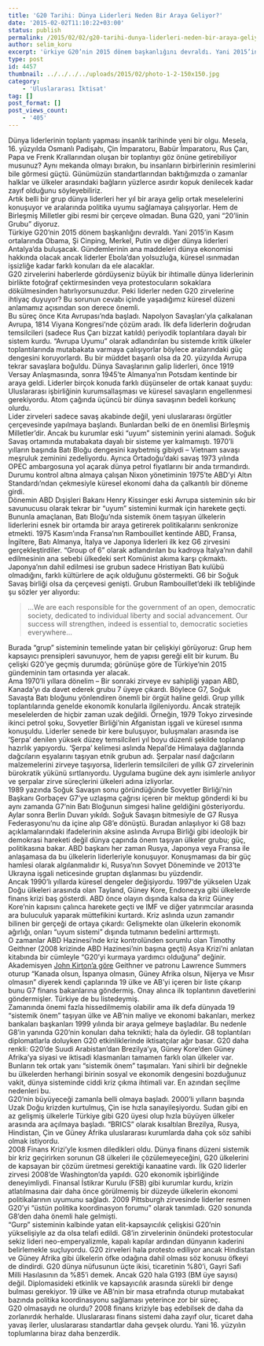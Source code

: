 ```yaml
---
title: 'G20 Tarihi: Dünya Liderleri Neden Bir Araya Geliyor?'
date: '2015-02-02T11:10:22+03:00'
status: publish
permalink: /2015/02/02/g20-tarihi-dunya-liderleri-neden-bir-araya-geliyor
author: selim_koru
excerpt: 'ürkiye G20’nin 2015 dönem başkanlığını devraldı. Yani 2015’in Kasım ortalarında Obama, Şi Cinping, Merkel, Putin ve diğer dünya liderleri Antalya’da buluşacak. Gündemlerinin ana maddeleri dünya ekonomisi hakkında olacak ancak liderler Ebola''dan yolsuzluğa, küresel ısınmadan işsizliğe kadar farklı konuları da ele alacaklar. G20 zirvelerini haberlerde gördüyseniz büyük bir ihtimalle dünya liderlerinin birlikte fotoğraf çektirmesinden veya protestocuların sokaklara dökülmesinden hatırlıyorsunuzdur. Peki liderler neden G20 zirvelerine ihtiyaç duyuyor? Bu sorunun cevabı içinde yaşadığımız küresel düzeni anlamamız açısından son derece önemli.'
type: post
id: 4457
thumbnail: ../../../../uploads/2015/02/photo-1-2-150x150.jpg
category:
    - 'Uluslararası İktisat'
tag: []
post_format: []
post_views_count:
    - '405'
---
```

Dünya liderlerinin toplantı yapması insanlık tarihinde yeni bir olgu. Mesela, 16. yüzyılda Osmanlı Padişahı, Çin İmparatoru, Babür İmparatoru, Rus Çarı, Papa ve Frenk Krallarından oluşan bir toplantıyı göz önüne getirebiliyor musunuz? Aynı mekanda olmayı bırakın, bu insanların birbirlerinin resimlerini bile görmesi güçtü. Günümüzün standartlarından baktığımızda o zamanlar halklar ve ülkeler arasındaki bağların yüzlerce asırdır kopuk denilecek kadar zayıf olduğunu söyleyebiliriz.  
Artık belli bir grup dünya liderleri her yıl bir araya gelip ortak meselelerini konuşuyor ve aralarında politika uyumu sağlamaya çalışıyorlar. Hem de Birleşmiş Milletler gibi resmi bir çerçeve olmadan. Buna G20, yani “20’linin Grubu” diyoruz.  
Türkiye G20’nin 2015 dönem başkanlığını devraldı. Yani 2015’in Kasım ortalarında Obama, Şi Cinping, Merkel, Putin ve diğer dünya liderleri Antalya’da buluşacak. Gündemlerinin ana maddeleri dünya ekonomisi hakkında olacak ancak liderler Ebola’dan yolsuzluğa, küresel ısınmadan işsizliğe kadar farklı konuları da ele alacaklar.  
G20 zirvelerini haberlerde gördüyseniz büyük bir ihtimalle dünya liderlerinin birlikte fotoğraf çektirmesinden veya protestocuların sokaklara dökülmesinden hatırlıyorsunuzdur. Peki liderler neden G20 zirvelerine ihtiyaç duyuyor? Bu sorunun cevabı içinde yaşadığımız küresel düzeni anlamamız açısından son derece önemli.  
Bu süreç önce Kıta Avrupası’nda başladı. Napolyon Savaşları’yla çalkalanan Avrupa, 1814 Viyana Kongresi’nde çözüm aradı. İlk defa liderlerin doğrudan temsilcileri (sadece Rus Çarı bizzat katıldı) periyodik toplantılara dayalı bir sistem kurdu.  “Avrupa Uyumu” olarak adlandırılan bu sistemde kritik ülkeler toplantılarında mutabakata varmaya çalışıyorlar böylece aralarındaki güç dengesini koruyorlardı. Bu bir müddet başarılı olsa da 20. yüzyılda Avrupa tekrar savaşlara boğuldu. Dünya Savaşlarının galip liderleri, önce 1919 Versay Anlaşmasında, sonra 1945’te Almanya’nın Potsdam kentinde bir araya geldi. Liderler birçok konuda farklı düşünseler de ortak kanaat şuydu: Uluslararası işbirliğinin kurumsallaşması ve küresel savaşların engellenmesi gerekiyordu. Atom çağında üçüncü bir dünya savaşının bedeli korkunç olurdu.  
Lider zirveleri sadece savaş akabinde değil, yeni uluslararası örgütler çerçevesinde yapılmaya başlandı. Bunlardan belki de en önemlisi Birleşmiş Milletler’dir. Ancak bu kurumlar eski “uyum” sisteminin yerini alamadı. Soğuk Savaş ortamında mutabakata dayalı bir sisteme yer kalmamıştı. 1970’li yılların başında Batı Bloğu dengesini kaybetmiş gibiydi – Vietnam savaşı meşruluk zeminini zedeliyordu. Ayrıca Ortadoğu’daki savaş 1973 yılında OPEC ambargosuna yol açarak dünya petrol fiyatlarını bir anda tırmandırdı. Durumu kontrol altına almaya çalışan Nixon yönetiminin 1975’te ABD’yi Altın Standardı’ndan çekmesiyle küresel ekonomi daha da çalkantılı bir döneme girdi.  
Dönemin ABD Dışişleri Bakanı Henry Kissinger eski Avrupa sisteminin sıkı bir savunucusu olarak tekrar bir “uyum” sistemini kurmak için harekete geçti. Bununla amaçlanan, Batı Bloğu’nda sistemik önem taşıyan ülkelerin liderlerini esnek bir ortamda bir araya getirerek politikalarını senkronize etmekti. 1975 Kasım’ında Fransa’nın Rambouillet kentinde ABD, Fransa, İngiltere, Batı Almanya, İtalya ve Japonya liderleri ilk kez G6 zirvesini gerçekleştirdiler. “Group of 6” olarak adlandırılan bu kadroya İtalya’nın dahil edilmesinin ana sebebi ülkedeki sert Komünist akıma karşı çıkmaktı. Japonya’nın dahil edilmesi ise grubun sadece Hristiyan Batı kulübü olmadığını, farklı kültürlere de açık olduğunu göstermekti. G6 bir Soğuk Savaş birliği olsa da çerçevesi genişti. Grubun Rambouillet’deki ilk tebliğinde şu sözler yer alıyordu:

> …We are each responsible for the government of an open, democratic society, dedicated to individual liberty and social advancement. Our success will strengthen, indeed is essential to, democratic societies everywhere…

Burada “grup” sisteminin temelinde yatan bir çelişkiyi görüyoruz: Grup hem kapsayıcı prensipleri savunuyor, hem de yapısı gereği elit bir kurum. Bu çelişki G20’ye geçmiş durumda; görünüşe göre de Türkiye’nin 2015 gündeminin tam ortasında yer alacak.  
Ama 1970’li yıllara dönelim – Bir sonraki zirveye ev sahipliği yapan ABD, Kanada’yı da davet ederek grubu 7 üyeye çıkardı. Böylece G7, Soğuk Savaşta Batı bloğunu yönlendiren önemli bir örgüt haline geldi. Grup yıllık toplantılarında genelde ekonomik konularla ilgileniyordu. Ancak stratejik meselelerden de hiçbir zaman uzak değildi. Örneğin, 1979 Tokyo zirvesinde ikinci petrol şoku, Sovyetler Birliği’nin Afganistan işgali ve küresel ısınma konuşuldu. Liderler senede bir kere buluşuyor, buluşmaları arasında ise ‘Şerpa’ denilen yüksek düzey temsilcileri yıl boyu düzenli şekilde toplanıp hazırlık yapıyordu. ‘Şerpa’ kelimesi aslında Nepal’de Himalaya dağlarında dağcıların eşyalarını taşıyan etnik grubun adı. Şerpalar nasıl dağcıların malzemelerini zirveye taşıyorsa, liderlerin temsilcileri de yıllık G7 zirvelerinin bürokratik yükünü sırtlanıyordu. Uygulama bugüne dek aynı isimlerle anılıyor ve şerpalar zirve süreçlerini ülkeleri adına izliyorlar.  
1989 yazında Soğuk Savaşın sonu göründüğünde Sovyetler Birliği’nin Başkanı Gorbaçev G7’ye uzlaşma çağrısı içeren bir mektup gönderdi ki bu aynı zamanda G7’nin Batı Bloğunun simgesi haline geldiğini gösteriyordu. Aylar sonra Berlin Duvarı yıkıldı. Soğuk Savaşın bitmesiyle de G7 Rusya Federasyonu’nu da içine alıp G8’e dönüştü. Buradan anlaşılıyor ki G8 bazı açıklamalarındaki ifadelerinin aksine aslında Avrupa Birliği gibi ideolojik bir demokrasi hareketi değil dünya çapında önem taşıyan ülkeler grubu; güç, politikasına bakar. ABD başkanı her zaman Rusya, Japonya veya Fransa ile anlaşamasa da bu ülkelerin liderleriyle konuşuyor. Konuşmaması da bir güç hamlesi olarak algılanmalıdır ki, Rusya’nın Sovyet Döneminde ve 2013’te Ukrayna işgali neticesinde gruptan dışlanması bu yüzdendir.  
Ancak 1990’lı yıllarda küresel dengeler değişiyordu. 1997’de yükselen Uzak Doğu ülkeleri arasında olan Tayland, Güney Kore, Endonezya gibi ülkelerde finans krizi baş gösterdi. ABD önce olayın dışında kalsa da kriz Güney Kore’nin kapısını çalınca harekete geçti ve IMF ve diğer yatırımcılar arasında ara buluculuk yaparak müttefikini kurtardı. Kriz aslında uzun zamandır bilinen bir gerçeği de ortaya çıkardı: Gelişmekte olan ülkelerin ekonomik ağırlığı, onları “uyum sistemi” dışında tutmanın bedelini arttırmıştı.  
O zamanlar ABD Hazinesi’nde kriz kontrolünden sorumlu olan Timothy Geithner (2008 krizinde ABD Hazinesi’nin başına geçti) Asya Krizi’ni anlatan kitabında bir cümleyle “G20’yi kurmaya yardımcı olduğuna” değinir.  
Akademisyen [John Kirton’a göre](http://www.amazon.com/Governance-Globalized-World-Global-Finance/dp/140942829X/ref=la_B003HCA4OU_1_1?s=books&ie=UTF8&qid=1422866025&sr=1-1) Geithner ve patronu Lawrence Summers oturup “Kanada olsun, İspanya olmasın, Güney Afrika olsun, Nijerya ve Mısır olmasın” diyerek kendi çaplarında 19 ülke ve AB’yi içeren bir liste çıkarıp bunu G7 finans bakanlarına göndermiş. Onay alınca ilk toplantının davetlerini göndermişler. Türkiye de bu listedeymiş.  
Zamanında önemi fazla hissedilmemiş olabilir ama ilk defa dünyada 19 “sistemik önem” taşıyan ülke ve AB’nin maliye ve ekonomi bakanları, merkez bankaları başkanları 1999 yılında bir araya gelmeye başladılar. Bu nedenle G8’in yanında G20’nin konuları daha teknikti; hala da öyledir. G8 toplantıları diplomatlarla doluyken G20 etkinliklerinde iktisatçılar ağır basar. G20 daha renkli: G20’de Suudi Arabistan’dan Brezilya’ya, Güney Kore’den Güney Afrika’ya siyasi ve iktisadi klasmanları tamamen farklı olan ülkeler var. Bunların tek ortak yanı “sistemik önem” taşımaları. Yani sihirli bir değnekle bu ülkelerden herhangi birinin sosyal ve ekonomik dengesini bozduğunuz vakit, dünya sisteminde ciddi kriz çıkma ihtimali var. En azından seçilme nedenleri bu.  
G20’nin büyüyeceği zamanla belli olmaya başladı. 2000’li yılların başında Uzak Doğu krizden kurtulmuş, Çin ise hızla sanayileşiyordu. Sudan gibi en az gelişmiş ülkelerle Türkiye gibi G20 üyesi olup hızla büyüyen ülkeler arasında ara açılmaya başladı. “BRICS” olarak kısaltılan Brezilya, Rusya, Hindistan, Çin ve Güney Afrika uluslararası kurumlarda daha çok söz sahibi olmak istiyordu.  
2008 Finans Krizi’yle kısmen diledikleri oldu. Dünya finans düzeni sistemik bir kriz geçirirken sorunun G8 ülkeleri ile çözülemeyeceğini, G20 ülkelerini de kapsayan bir çözüm üretmesi gerektiği kanaatine vardı. İlk G20 liderler zirvesi 2008’de Washington’da yapıldı. G20 ekonomik işbirliğinde deneyimliydi. Finansal İstikrar Kurulu (FSB) gibi kurumlar kurdu, krizin atlatılmasına dair daha önce görülmemiş bir düzeyde ülkelerin ekonomi politikalarının uyumunu sağladı. 2009 Pittsburgh zirvesinde liderler resmen G20’yi “üstün politika koordinasyon forumu” olarak tanımladı. G20 sonunda G8’den daha önemli hale gelmişti.  
“Gurp” sisteminin kalbinde yatan elit-kapsayıcılık çelişkisi G20’nin yükselişiyle az da olsa telafi edildi. G8’in zirvelerinin önündeki protestocular sekiz lideri neo-emperyalizmle, kapalı kapılar ardından dünyanın kaderini belirlemekle suçluyordu. G20 zirveleri hala protesto ediliyor ancak Hindistan ve Güney Afrika gibi ülkelerin öfke odağına dahil olması söz konusu öfkeyi de dindirdi. G20 dünya nüfusunun üçte ikisi, ticaretinin %80’i, Gayri Safi Milli Hasılasının da %85’i demek. Ancak G20 hala G193 (BM üye sayısı) değil. Diplomasideki etkinlik ve kapsayıcılık arasında sürekli bir denge bulması gerekiyor. 19 ülke ve AB’nin bir masa etrafında oturup mutabakat bazında politika koordinasyonu sağlaması yeterince zor bir süreç.  
G20 olmasaydı ne olurdu? 2008 finans kriziyle baş edebilsek de daha da zorlanırdık herhalde. Uluslararası finans sistemi daha zayıf olur, ticaret daha yavaş ilerler, uluslararası standartlar daha gevşek olurdu. Yani 16. yüzyılın toplumlarına biraz daha benzerdik.